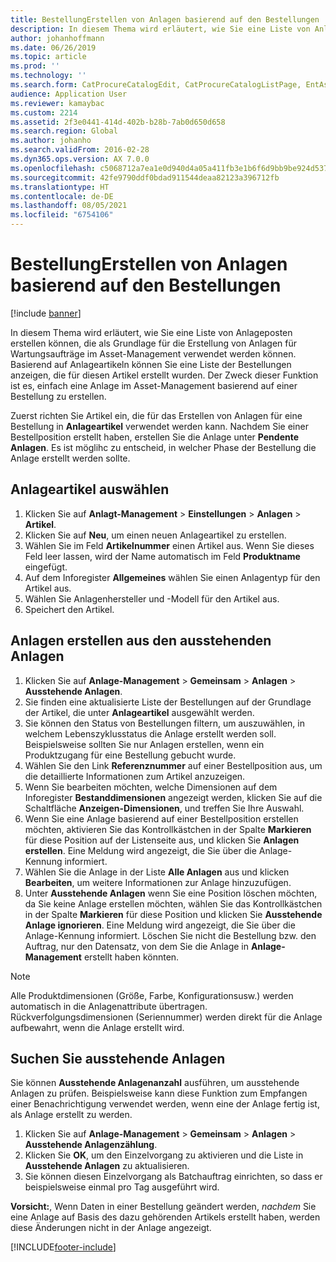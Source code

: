 ```yaml
---
title: BestellungErstellen von Anlagen basierend auf den Bestellungen
description: In diesem Thema wird erläutert, wie Sie eine Liste von Anlageposten erstellen können, die als Grundlage für die Erstellung von Anlagen für Wartungsaufträge im Asset-Management verwendet werden können.
author: johanhoffmann
ms.date: 06/26/2019
ms.topic: article
ms.prod: ''
ms.technology: ''
ms.search.form: CatProcureCatalogEdit, CatProcureCatalogListPage, EntAssetObjectItem, EntAssetPendingAssets
audience: Application User
ms.reviewer: kamaybac
ms.custom: 2214
ms.assetid: 2f3e0441-414d-402b-b28b-7ab0d650d658
ms.search.region: Global
ms.author: johanho
ms.search.validFrom: 2016-02-28
ms.dyn365.ops.version: AX 7.0.0
ms.openlocfilehash: c5068712a7ea1e0d940d4a05a411fb3e1b6f6d9bb9be924d5375b16676561ea1
ms.sourcegitcommit: 42fe9790ddf0bdad911544deaa82123a396712fb
ms.translationtype: HT
ms.contentlocale: de-DE
ms.lasthandoff: 08/05/2021
ms.locfileid: "6754106"
---
```

# <a name="create-assets-based-on-purchase-orders"></a>BestellungErstellen von Anlagen basierend auf den Bestellungen

[!include [banner](../../includes/banner.md)]

 

In diesem Thema wird erläutert, wie Sie eine Liste von Anlageposten erstellen können, die als Grundlage für die Erstellung von Anlagen für Wartungsaufträge im Asset-Management verwendet werden können. Basierend auf Anlageartikeln können Sie eine Liste der Bestellungen anzeigen, die für diesen Artikel erstellt wurden. Der Zweck dieser Funktion ist es, einfach eine Anlage im Asset-Management basierend auf einer Bestellung zu erstellen.

Zuerst richten Sie Artikel ein, die für das Erstellen von Anlagen für eine Bestellung in **Anlageartikel** verwendet werden kann. Nachdem Sie einer Bestellposition erstellt haben, erstellen Sie die Anlage unter **Pendente Anlagen**. Es ist möglihc zu entscheid, in welcher Phase der Bestellung die Anlage erstellt werden sollte.


## <a name="select-asset-items"></a>Anlageartikel auswählen

1. Klicken Sie auf **Anlagt-Management** > **Einstellungen** > **Anlagen** > **Artikel**.
2. Klicken Sie auf **Neu**, um einen neuen Anlageartikel zu erstellen.
3. Wählen Sie im Feld **Artikelnummer** einen Artikel aus. Wenn Sie dieses Feld leer lassen, wird der Name automatisch im Feld **Produktname** eingefügt.
4. Auf dem Inforegister **Allgemeines** wählen Sie einen Anlagentyp für den Artikel aus.
5. Wählen Sie Anlagenhersteller und -Modell für den Artikel aus.
6. Speichert den Artikel.


## <a name="create-assets-from-pending-assets"></a>Anlagen erstellen aus den ausstehenden Anlagen

1. Klicken Sie auf **Anlage-Management** > **Gemeinsam** > **Anlagen** > **Ausstehende Anlagen**.
2. Sie finden eine aktualisierte Liste der Bestellungen auf der Grundlage der Artikel, die unter **Anlageartikel** ausgewählt werden.
3. Sie können den Status von Bestellungen filtern, um auszuwählen, in welchem Lebenszyklusstatus die Anlage erstellt werden soll. Beispielsweise sollten Sie nur Anlagen erstellen, wenn ein Produktzugang für eine Bestellung gebucht wurde.
4. Wählen Sie den Link **Referenznummer** auf einer Bestellposition aus, um die detaillierte Informationen zum Artikel anzuzeigen.
5. Wenn Sie bearbeiten möchten, welche Dimensionen auf dem Inforegister **Bestanddimensionen** angezeigt werden, klicken Sie auf die Schaltfläche **Anzeigen-Dimensionen**, und treffen Sie Ihre Auswahl.
6. Wenn Sie eine Anlage basierend  auf einer Bestellposition erstellen möchten, aktivieren Sie das Kontrollkästchen in der Spalte **Markieren** für diese Position auf der Listenseite aus, und klicken Sie **Anlagen erstellen**. Eine Meldung wird angezeigt, die Sie über die Anlage-Kennung informiert.
7. Wählen Sie die Anlage in der Liste **Alle Anlagen** aus und klicken **Bearbeiten**, um weitere Informationen zur Anlage hinzuzufügen.
8. Unter **Ausstehende Anlagen** wenn Sie eine Position löschen möchten, da Sie keine Anlage erstellen möchten, wählen Sie das Kontrollkästchen in der Spalte **Markieren** für diese Position und klicken Sie **Ausstehende Anlage ignorieren**. Eine Meldung wird angezeigt, die Sie über die Anlage-Kennung informiert. Löschen Sie nicht die Bestellung bzw. den Auftrag, nur den Datensatz, von dem Sie die Anlage in **Anlage-Management** erstellt haben könnten.

>[!NOTE]
>Alle Produktdimensionen (Größe, Farbe, Konfigurationsusw.) werden automatisch in die Anlagenattribute übertragen. Rückverfolgungsdimensionen (Seriennummer) werden direkt für die Anlage aufbewahrt, wenn die Anlage erstellt wird.


## <a name="find-pending-assets"></a>Suchen Sie ausstehende Anlagen

Sie können **Ausstehende Anlagenanzahl** ausführen, um ausstehende Anlagen zu prüfen. Beispielsweise kann diese Funktion zum Empfangen einer Benachrichtigung verwendet werden, wenn eine der Anlage fertig ist, als Anlage erstellt zu werden.

1. Klicken Sie auf **Anlage-Management** > **Gemeinsam** > **Anlagen** > **Ausstehende Anlagenzählung**.
2. Klicken Sie **OK**, um den Einzelvorgang zu aktivieren und die Liste in **Ausstehende Anlagen** zu aktualisieren.
3. Sie können diesen Einzelvorgang als Batchauftrag einrichten, so dass er beispielsweise einmal pro Tag ausgeführt wird.

**Vorsicht:**, Wenn Daten in einer Bestellung geändert werden, *nachdem* Sie eine Anlage auf Basis des dazu gehörenden Artikels erstellt haben, werden diese Änderungen nicht in der Anlage angezeigt.


[!INCLUDE[footer-include](../../../includes/footer-banner.md)]